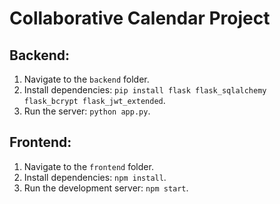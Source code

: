 
# Collaborative Calendar Project

## Backend:
1. Navigate to the `backend` folder.
2. Install dependencies: `pip install flask flask_sqlalchemy flask_bcrypt flask_jwt_extended`.
3. Run the server: `python app.py`.

## Frontend:
1. Navigate to the `frontend` folder.
2. Install dependencies: `npm install`.
3. Run the development server: `npm start`.
